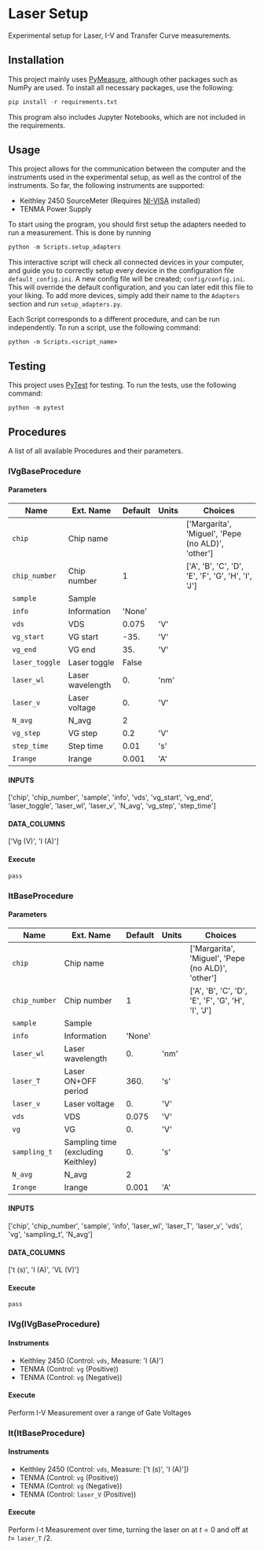 # Laser Setup
Experimental setup for Laser, I-V and Transfer Curve measurements.

## Installation
This project mainly uses [PyMeasure](https://pypi.org/project/PyMeasure/), although other packages such as NumPy are used.
To install all necessary packages, use the following:

```python
pip install -r requirements.txt
```

This program also includes Jupyter Notebooks, which are not included in the requirements.

## Usage
This project allows for the communication between the computer and the instruments used in the experimental setup, as well as the control of the instruments. So far, the following instruments are supported:
- Keithley 2450 SourceMeter (Requires [NI-VISA](https://www.ni.com/en-us/support/downloads/drivers/download.ni-visa.html#480875) installed)
- TENMA Power Supply

To start using the program, you should first setup the adapters needed to run a measurement. This is done by running

```python
python -m Scripts.setup_adapters
```

This interactive script will check all connected devices in your computer, and guide you to correctly setup every device in the configuration file `default_config.ini`. A new config file will be created; `config/config.ini`. This will override the default configuration, and you can later edit this file to your liking. To add more devices, simply add their name to the `Adapters` section and run `setup_adapters.py`.

Each Script corresponds to a different procedure, and can be run independently. To run a script, use the following command:
```
python -m Scripts.<script_name>
```

## Testing
This project uses [PyTest](https://docs.pytest.org/en/stable/) for testing.
To run the tests, use the following command:
```
python -m pytest
```

## Procedures
A list of all available Procedures and their parameters.

### IVgBaseProcedure

#### Parameters
| Name       | Ext. Name   | Default | Units | Choices |
|------------|-------------|---------|-------|---------------|
| `chip`     | Chip name   |         |       |['Margarita', 'Miguel', 'Pepe (no ALD)', 'other']|
|`chip_number`| Chip number| 1       |       |['A', 'B', 'C', 'D', 'E', 'F', 'G', 'H', 'I', 'J']|
| `sample`   | Sample      |         |       |          |
| `info`     | Information | 'None'  |       |          |
| `vds`      | VDS         | 0.075   | 'V'   |          |
| `vg_start` | VG start    | -35.    | 'V'   |          |
| `vg_end`   | VG end      | 35.     | 'V'   |          |
| `laser_toggle`|Laser toggle| False |       |          |
| `laser_wl` |Laser wavelength| 0.   | 'nm'  |          |
| `laser_v`  |Laser voltage| 0.      | 'V'   |          |
| `N_avg`    | N_avg       | 2       |       |          |
| `vg_step`  | VG step     | 0.2     | 'V'   |          |
| `step_time`| Step time   | 0.01    | 's'   |          |
| `Irange`   | Irange      | 0.001   | 'A'   |          |

#### INPUTS
['chip', 'chip_number', 'sample', 'info', 'vds', 'vg_start', 'vg_end', 'laser_toggle', 'laser_wl', 'laser_v', 'N_avg', 'vg_step', 'step_time']

#### DATA_COLUMNS
['Vg (V)', 'I (A)']

#### Execute
`pass`


### ItBaseProcedure

#### Parameters
| Name       | Ext. Name   | Default | Units | Choices |
|------------|-------------|---------|-------|---------------|
| `chip`     | Chip name   |         |       |['Margarita', 'Miguel', 'Pepe (no ALD)', 'other']|
|`chip_number`| Chip number| 1       |       |['A', 'B', 'C', 'D', 'E', 'F', 'G', 'H', 'I', 'J']|
| `sample`   | Sample      |         |       |          |
| `info`     | Information | 'None'  |       |          |
| `laser_wl` | Laser wavelength    | 0.   | 'nm'  |         |
| `laser_T`  | Laser ON+OFF period | 360. | 's'   |         |
| `laser_v`  | Laser voltage       | 0.   | 'V'   |         |
| `vds`      | VDS                 | 0.075| 'V'   |         |
| `vg`       | VG                  | 0.   | 'V'   |         |
| `sampling_t`| Sampling time (excluding Keithley)| 0.   | 's'   |          |
| `N_avg`    | N_avg               | 2    |       |         |
| `Irange`   | Irange              | 0.001| 'A'   |         |

#### INPUTS
['chip', 'chip_number', 'sample', 'info', 'laser_wl', 'laser_T', 'laser_v', 'vds', 'vg', 'sampling_t', 'N_avg']

#### DATA_COLUMNS
['t (s)', 'I (A)', 'VL (V)']

#### Execute
`pass`


### IVg(IVgBaseProcedure)

#### Instruments
- Keithley 2450 (Control: `vds`, Measure: 'I (A)')
- TENMA (Control: `vg` (Positive))
- TENMA (Control: `vg` (Negative))

#### Execute
Perform I-V Measurement over a range of Gate Voltages


### It(ItBaseProcedure)

#### Instruments
- Keithley 2450 (Control: `vds`, Measure: ['t (s)', 'I (A)'])
- TENMA (Control: `vg` (Positive))
- TENMA (Control: `vg` (Negative))
- TENMA (Control: `laser_V` (Positive))

#### Execute
Perform I-t Measurement over time, turning the laser on at $t = 0$ and off at $t =$ `laser_T` $/2$.
